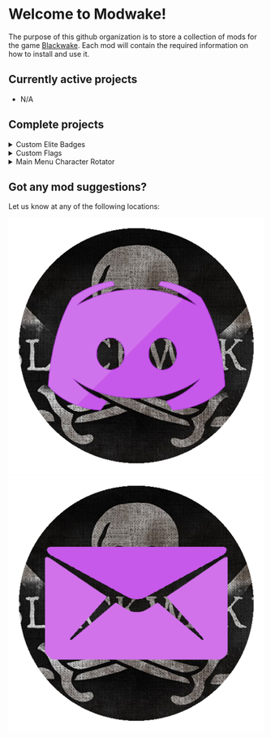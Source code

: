 <link href="custom.css" rel="stylesheet" type="text/css" />

# Welcome to Modwake!

The purpose of this github organization is to store a collection of mods for the game [Blackwake](http://www.blackwake.com/). Each mod will contain the required information on how to install and use it.

## Currently active projects

- N/A

## Complete projects

<details class="project">
	<summary>Custom Elite Badges</summary>
		<div style="display:inline-block;">
			<a href="https://github.com/Modwake/customEliteBadges" target="_blank">Link to Repo</a>
			<a href="https://github.com/Modwake/customEliteBadges/releases/latest/" target="_blank"><img src="Icons\linkBtn.png" alt="Latest release" class="linkBtn"></a>
		</div>
		<div>
			Allows custom elite badges based on level.
		</div>
</details>

<details class="project">
	<summary>Custom Flags</summary>
		<div style="display:inline-block;">
			<a href="https://github.com/Modwake/customFlags" target="_blank">Link to Repo</a>
			<a href="https://github.com/Modwake/customFlags/releases/latest" target="_blank"><img src="Icons\linkBtn.png" alt="Latest release" class="linkBtn"></a>
		</div>
		<div>
			Allows you to set a custom flag for yourself and others.
		</div>
</details>

<details class="project">
	<summary>Main Menu Character Rotator</summary>
		<div style="display:inline-block;">
			<a href="https://github.com/Modwake/MainMenuCharacterRotator" target="_blank">Link to Repo</a>
			<a href="https://github.com/Modwake/MainMenuCharacterRotator/releases/latest/" target="_blank"><img src="Icons\linkBtn.png" alt="Latest release" class="linkBtn"></a>
		</div>
		<div>
			Lets you rotate the character in the main menu.
		</div>
</details>

## Got any mod suggestions?

Let us know at any of the following locations:

<a href="https://discord.gg/edrmYUN"><img src="Icons\discord.png" alt="Discord" class="icon" target="_blank"></a>
<a href="mailto:modwake@gmail.com"><img src="Icons\email.png" alt="Email" class="icon" target="_blank"></a>
